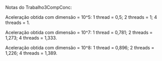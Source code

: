 Notas do Trabalho3CompConc:

Aceleração obtida com dimensão = 10^5: 1 thread = 0,5; 2 threads = 1; 4 threads = 1.

Aceleração obtida com dimensão = 10^7: 1 thread = 0,781; 2 threads = 1,273; 4 threads = 1,333.

Aceleração obtida com dimensão = 10^8: 1 thread = 0,896; 2 threads = 1,226; 4 threads = 1,389.
